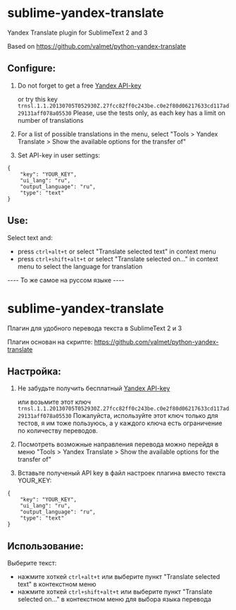 sublime-yandex-translate
========================
Yandex Translate plugin for SublimeText 2 and 3

Based on https://github.com/valmet/python-yandex-translate

Configure:
---------------
1. Do not forget to get a free [Yandex API-key](http://api.yandex.ru/key/form.xml?service=trnsl)

	or try this key `trnsl.1.1.20130705T052930Z.27fcc82ff0c243be.c0e2f80d06217633cd117ad29131aff078a05530` 
	Please, use the tests only, as each key has a limit on number of translations

2. For a list of possible translations in the menu, select "Tools > Yandex Translate > Show the available options for the transfer of"

3. Set API-key in user settings:
```
{
    "key": "YOUR_KEY",
    "ui_lang": "ru",
    "output_language": "ru",
    "type": "text"
}
```

Use:
---------------
Select text and:
- press `ctrl+alt+t` or select "Translate selected text" in context menu
- press `ctrl+shift+alt+t` or select "Translate selected on..." in context menu to select the language for translation




---- То же самое на руссом языке ----

sublime-yandex-translate
========================
Плагин для удобного перевода текста в SublimeText 2 и 3

Плагин основан на скрипте: https://github.com/valmet/python-yandex-translate

Настройка:
---------------
1. Не забудьте получить бесплатный [Yandex API-key](http://api.yandex.ru/key/form.xml?service=trnsl)

	или возьмите этот ключ `trnsl.1.1.20130705T052930Z.27fcc82ff0c243be.c0e2f80d06217633cd117ad29131aff078a05530` 
	Пожалуйста, используйте этот ключ только для тестов, я им тоже пользуюсь, а у каждого ключа есть ограничение по количеству переводов.

2. Посмотреть возможные направления перевода можно перейдя в меню "Tools > Yandex Translate > Show the available options for the transfer of"

3. Вставьте полученый API key в файл настроек плагина вместо текста YOUR_KEY:
```
{
    "key": "YOUR_KEY",
    "ui_lang": "ru",
    "output_language": "ru",
    "type": "text"
}
```

Использование:
---------------
Выберите текст:
- нажмите хоткей `ctrl+alt+t` или выберите пункт "Translate selected text" в контекстном меню
- нажмите хоткей `ctrl+shift+alt+t` или выберите пункт "Translate selected on..." в контекстном меню для выбора языка перевода
